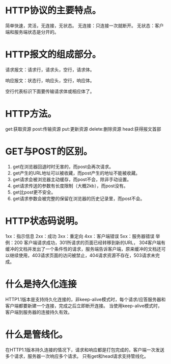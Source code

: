 # HTTP协议的主要特点。
简单快速，灵活，无连接，无状态。 
无连接：只连接一次就断开。
无状态：客户端和服务端状态是分开的。

# HTTP报文的组成部分。
请求报文：请求行，请求头，空行，请求体。

响应报文：状态行，响应头，空行，响应体。

空行代表标识下面要传输请求体或相应体了。

# HTTP方法。
get:获取资源
post:传输资源
put:更新资源
delete:删除资源
head:获得报文首部

# GET与POST的区别。
1. get在浏览器回退时时无害的，而post会再次请求。
2. get产生的URL地址可以被收藏，而post产生的地址不能被收藏。
3. get请求会被浏览器主动缓存，而post不会，除非手动设置。
4. get请求传送的参数有长度限制（大概2kb），而post没有。
5. get比post更不安全。 
6. get请求参数会被完整的保留在浏览器的历史记录里，而post不会。

# HTTP状态码说明。
1xx：指示信息
2xx：成功
3xx：重定向
4xx：客户端错误
5xx：服务器错误
举例：200 客户端请求成功，301所请求的页面已经转移到新的URL，
304客户端有缓冲的文档并发出了一个条件性的请求，服务端告诉客户端，原来缓冲的文档还可以继续使用，403请求页面的访问被禁止，404请求资源不存在，503请求未完成。

# 什么是持久化连接
HTTP1.1版本是支持持久化连接的，非keep-alive模式时，每个请求/应答服务器和客户端都要新建一个连接，完成之后立即断开连接。
当使用keep-alive模式时，客户端到服务器的连接持久有效。

# 什么是管线化。
在HTTP1.1版本持久连接的情况下，请求和响应都是打包完成的，客户端一次发送多个请求，服务器一次响应多个请求。
只有get和head请求支持管线化。